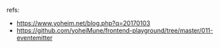 refs: 
* https://www.yoheim.net/blog.php?q=20170103
* https://github.com/yoheiMune/frontend-playground/tree/master/011-eventemitter
